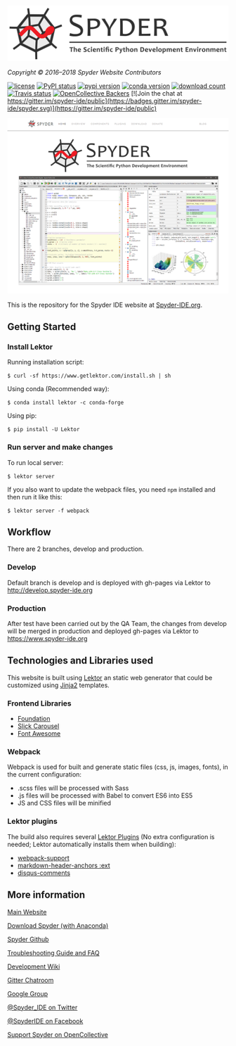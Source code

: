 ![Spyder Website — The Official Site of the Scientific Python Development Environment](
./assets/static/images/spyder_readme_banner.png)

*Copyright © 2016–2018 Spyder Website Contributors*


[![license](https://img.shields.io/pypi/l/spyder.svg)](./LICENSE)
[![PyPI status](https://img.shields.io/pypi/status/spyder.svg)](https://github.com/spyder-ide/spyder)
[![pypi version](https://img.shields.io/pypi/v/spyder.svg)](https://pypi.org/project/spyder)
[![conda version](https://img.shields.io/conda/vn/conda-forge/spyder.svg)](https://www.anaconda.com/download/)
[![download count](https://img.shields.io/conda/dn/conda-forge/spyder.svg)](https://www.anaconda.com/download/)
[![Travis status](https://travis-ci.org/spyder-ide/spyder.svg?branch=master)](https://travis-ci.org/spyder-ide/spyder-docs)
[![OpenCollective Backers](https://opencollective.com/spyder/backers/badge.svg?color=blue)](#backers)
[![Join the chat at https://gitter.im/spyder-ide/public](https://badges.gitter.im/spyder-ide/spyder.svg)](https://gitter.im/spyder-ide/public)


![Screenshot of the Spyder website homepage, showing a banner and screenshot](
./assets/static/images/mainpage_screenshot.png)


This is the repository for the Spyder IDE website at [Spyder-IDE.org](
https://www.spyder-ide.org/).


## Getting Started

### Install Lektor

Running installation script:
```
$ curl -sf https://www.getlektor.com/install.sh | sh
```

Using conda (Recommended way):
```
$ conda install lektor -c conda-forge
```

Using pip:
```
$ pip install -U Lektor
```

### Run server and make changes

To run local server:

```
$ lektor server
```

If you also want to update the webpack files, you need `npm` installed
and then run it like this:

```
$ lektor server -f webpack
```

## Workflow

There are 2 branches, develop and production.

### Develop

Default branch is develop and is deployed with gh-pages via Lektor to http://develop.spyder-ide.org

### Production

After test have been carried out by the QA Team, the changes from develop will be merged in production and deployed gh-pages via Lektor to https://www.spyder-ide.org

## Technologies and Libraries used

This website is built using [Lektor](http://getlektor.com/) an static web generator that could be customized using [Jinja2](http://jinja.pocoo.org/) templates.

### Frontend Libraries

- [Foundation](http://foundation.zurb.com/)
- [Slick Carousel](https://kenwheeler.github.io/slick/)
- [Font Awesome](http://fontawesome.io/)

### Webpack

Webpack is used for built and generate static files (css, js, images, fonts), in the current configuration:

- .scss files will be processed with Sass
- .js files will be processed with Babel to convert ES6 into ES5
- JS and CSS files will be minified

### Lektor plugins

The build also requires several [Lektor Plugins](https://www.getlektor.com/docs/plugins/)
(No extra configuration is needed; Lektor automatically installs them when building):

- [webpack-support](https://github.com/lektor/lektor-webpack-support)
- [markdown-header-anchors :ext](https://github.com/lektor/lektor-markdown-header-anchors)
- [disqus-comments](https://github.com/lektor/lektor-disqus-comments)


## More information

[Main Website](https://www.spyder-ide.org/)

[Download Spyder (with Anaconda)](https://www.anaconda.com/download/)

[Spyder Github](https://github.com/spyder-ide/spyder)

[Troubleshooting Guide and FAQ](
https://github.com/spyder-ide/spyder/wiki/Troubleshooting-Guide-and-FAQ)

[Development Wiki](https://github.com/spyder-ide/spyder/wiki/Dev:-Index)

[Gitter Chatroom](https://gitter.im/spyder-ide/public)

[Google Group](http://groups.google.com/group/spyderlib)

[@Spyder_IDE on Twitter](https://twitter.com/spyder_ide)

[@SpyderIDE on Facebook](https://www.facebook.com/SpyderIDE/)

[Support Spyder on OpenCollective](https://opencollective.com/spyder/)
